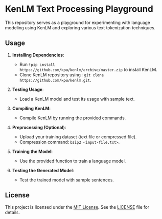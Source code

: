 # KenLM Text Processing Playground

This repository serves as a playground for experimenting with language modeling using KenLM and exploring various text tokenization techniques.

## Usage

1. **Installing Dependencies**: 
   - Run `!pip install https://github.com/kpu/kenlm/archive/master.zip` to install KenLM.
   - Clone KenLM repository using `!git clone https://github.com/kpu/kenlm.git`.

2. **Testing Usage**: 
   - Load a KenLM model and test its usage with sample text.

3. **Compiling KenLM**: 
   - Compile KenLM by running the provided commands.

4. **Preprocessing (Optional)**:
   - Upload your training dataset (text file or compressed file).
   - Compression command: `bzip2 <input-file.txt>`.

5. **Training the Model**:
   - Use the provided function to train a language model.

6. **Testing the Generated Model**:
   - Test the trained model with sample sentences.

## License

This project is licensed under the [MIT License](https://opensource.org/licenses/MIT). See the [LICENSE](LICENSE) file for details.
